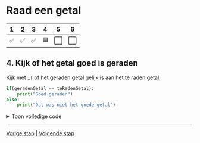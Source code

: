 # Raad een getal

| 1 | 2 | 3 | 4 | 5 | 6 |
| --- | --- | --- | --- | --- | --- |
 ✅| ✅ | ✅ | 🟦 | ⬜ | ⬜ |


## 4. Kijk of het getal goed is geraden

Kijk met `if` of het geraden getal gelijk is aan het te raden getal. 

```python
if(geradenGetal == teRadenGetal):
    print("Goed geraden")
else:
    print("Dat was niet het goede getal")

```
<details>
<summary>Toon volledige code</summary>

```python
import random

print("Welkom bij het spel 'Raad een Getal'!")
print("Ik heb een getal tussen 1 en 10 gekozen. Kun jij het raden?")

teRadenGetal = random.randint(1, 10)

print("Welk getal denk je dat het is?: ")
invoer = input("Raad het getal: ")
geradenGetal = int(invoer)

if(geradenGetal == teRadenGetal):
    print("Goed geraden")
else:
    print("Dat was niet het goede getal")
```
</details>

---

[Vorige stap](stap_3.md) | [Volgende stap](stap_5.md)